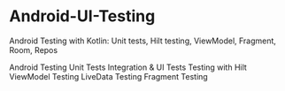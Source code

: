 # Android-UI-Testing
Android Testing with Kotlin: Unit tests, Hilt testing, ViewModel, Fragment, Room, Repos


Android Testing
Unit Tests
Integration & UI Tests
Testing with Hilt
ViewModel Testing
LiveData Testing
Fragment Testing
